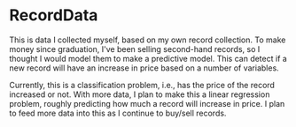 # RecordData

This is data I collected myself, based on my own record collection. To make money since graduation, I've been selling second-hand
records, so I thought I would model them to make a predictive model. This can detect if a new record will have an increase in price
based on a number of variables.

Currently, this is a classification problem, i.e., has the price of the record increased or not. With more data, I plan to make this a linear regression problem, roughly predicting how much a record will increase in price.
I plan to feed more data into this as I continue to buy/sell records.
